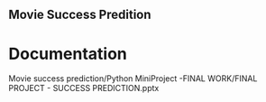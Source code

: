 ## Movie Success Predition

# Documentation
Movie success prediction/Python MiniProject -FINAL WORK/FINAL PROJECT - SUCCESS PREDICTION.pptx 


